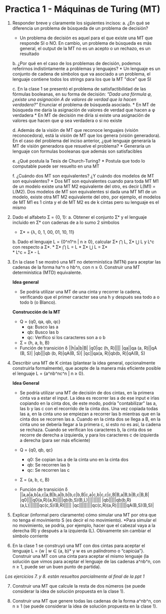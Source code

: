 # Practica 1 - Máquinas de Turing (MT)

1. Responder breve y claramente los siguientes incisos:
    a. ¿En qué se diferencia un problema de búsqueda de un problema de decisión?
      * Un problema de decisión es aquel para el que existe una MT que responde SI o NO. En cambio, un problema de búsqueda es más general, el output de la MT no es un acepto o un rechazo, es un resultado
    
    b. ¿Por qué en el caso de los problemas de decisión, podemos referirnos indistintamente a problemas y lenguajes?
        * Un lenguaje es un conjunto de cadena de símbolos que va asociado a un problema, el lenguaje contiene todos los strings para los que la MT "dice" que SI

    
    c. En la clase 1 se presentó el problema de satisfactibilidad de las fórmulas booleanas, en su forma de decisión: 
    *“Dada una fórmula φ, ¿existe una asignación A de valores de verdad que la hacen verdadera?”* Enunciar el problema de búsqueda asociado.
        * En MT de búsqueda me daría la asignación de valores de verdad que hacen a φ verdadera
        * En MT de decisión me diría si existe una asignación de valores que hacen que φ sea verdadera o si no existe
    
    d. Además de la visión de MT que reconoce lenguajes (visión reconocedora), está la visión de MT que los genera (visión generadora). En el caso del problema del inciso anterior, ¿qué lenguaje generaría la MT de visión generadora que resuelve el problema?
        * Generaría un lenguaje con formulas booleanas que además son satisfacibles
    
    e. ¿Qué postula la Tesis de Church-Turing?
        * Postula que todo lo computable puede ser resuelto en una MT
    
    f. ¿Cuándo dos MT son equivalentes? ¿Y cuándo dos modelos de MT son equivalentes?
        * Dos MT son equivalentes cuando para toda MT M1 de un modelo existe una MT M2 equivalente del otro, es decir L(M1) = L(M2). Dos modelos de MT son equivalentes si dada una MT M1 de un modelo, existe otra MT M2 equivalente del otro, por ejemplo, el modelos de MT M1 es 1 cinta y el de MT M2 es de k cintas pero su lenguaje es el mismo

2. Dado el alfabeto Ʃ = {0, 1}:
    a. Obtener el conjunto Ʃ* y el lenguaje incluido en Ʃ* con cadenas de a lo sumo 2 símbolos
      * Ʃ* = {λ, 0, 1, 00, 01, 10, 11}

    b. Dado el lenguaje L = {0^n1^n | n ≥ 0}, calcular Ʃ* ⋂ L, Ʃ* ⋃ L y L^c con respecto a Ʃ*.
        *  Ʃ* ⋂ L = L
        *  Ʃ* ⋃ L = Ʃ*  
        *  L^c = Ʃ* - L

3. En la clase 1 se mostró una MT no determinística (MTN) para aceptar las cadenas de la forma ha^n o hb^n, con n ≥ 0. Construir una MT determinística (MTD) equivalente.

    **Idea general**
    * Se podría utilizar una MT de una cinta y recorrer la cadena, verificando que el primer caracter sea una h y después sea todo a o todo b (o Blanco).

    **Construcción de la MT**
    * Q = {q0, qa, qb, qc}
        * qa: Busco las a
        * qb: Busco las b
        * qc: Verifico si los caracteres son a o b
    * Ʃ = {h, a, b, B}
    * Función de transición δ
        ||h|a|b|B|
        |q0|qc (h, R)||||
        |qa||qa (a, R)||qA (B, S)|
        |qb|||qb (b, R)|qA(B, S)|
        |qc||qa(a, R)|qb(b, R)|qA(B, S)

4. Describir una MT de K cintas (plantear la idea general, opcionalmente construirla formalmente), que acepte 
de la manera más eficiente posible el lenguaje L = {a^nb^nc^n | n ≥ 0}.

    **Idea General**
    * Se podría utilizar una MT de decisión de dos cintas, en la primera cinta va a estar el input. La idea es recorrer las a de ese input e irlas copiando en la cinta dos, de este modo, podría "contabilizar" las a, las b y las c con el recorrido de la cinta dos. Una vez copiada todas las a, en la cinta uno se empiezan a recorrer las b mientras que en la cinta dos se recorren las a. Cuando en la cinta dos se llega a B, en la cinta uno se debería llegar a la primera c, si esto no es así, la cadena se rechaza. Cuando se verifican los caracteres b, la cinta dos se recorre de derecha a izquierda, y para los caracteres c de izquierda a derecha (para ser más eficiente)

    * Q = {q0, qb, qc}
        + q0: Se copian las a de la cinta uno en la cinta dos
        + qb: Se recorren las b
        + qc: Se recorren las c
    * Ʃ = {a, b, c, B}
    * Función de transición δ
        ||a,a|a,b|a,c|a,B|b,a|b,b|b,c|b,B|c,a|c,b|c,c|c,B|B,a|B,b|B,c|B,B|
        |q0||||q0(a,R)(a,R)||||qb(b,S)(B,L)|||||||||
        |qb|||||qb(b,R)(a,L)|||||||qc(c,S)(B,R)|||||
        |qc|||||||||qc(c,R)(a,R)|||||||qA(B,S)(B,S)|

5. Explicar (informal pero claramente) cómo simular una MT por otra que no tenga el movimiento S 
(es decir el no movimiento).
    *Para simular el no movimiento, se podría, por ejemplo, hacer que el cabezal vaya a la derecha (R) y después a la izquierda (L). Obivamente sin cambiar el símbolo corriente

6. En la clase 1 se construyó una MT con dos cintas para aceptar el lenguaje L = {w | w ∈ {a, b}* y w es un palíndromo o “capicúa”}. Construir una MT con una cinta para aceptar el mismo lenguaje (la solución que vimos para aceptar el lenguaje de las cadenas a^nb^n, con n ≥ 1, puede ser un buen punto de partida).

*Los ejercicios 7. y 8. están resueltos parcialmente al final de la ppt 1*

7. Construir una MT que calcule la resta de dos números (se puede considerar la idea de solución propuesta en la clase 1).


8. Construir una MT que genere todas las cadenas de la forma a^nb^n, con n ≥ 1 (se puede considerar la idea de solución propuesta en la clase 1).